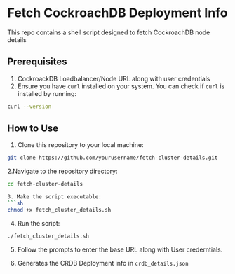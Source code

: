 # Fetch CockroachDB Deployment Info
This repo contains a shell script designed to fetch CockroachDB node details

## Prerequisites

1. CockroackDB Loadbalancer/Node URL along with user credentials
2. Ensure you have `curl` installed on your system. You can check if `curl` is installed by running:
```sh
curl --version
```

## How to Use

1. Clone this repository to your local machine:
```sh
git clone https://github.com/yourusername/fetch-cluster-details.git
```

2.Navigate to the repository directory:
```sh
cd fetch-cluster-details

3. Make the script executable:
```sh
chmod +x fetch_cluster_details.sh
```

4. Run the script:
```sh
./fetch_cluster_details.sh
```

5. Follow the prompts to enter the base URL along with User crederntials.

6. Generates the CRDB Deployment info in `crdb_details.json`
